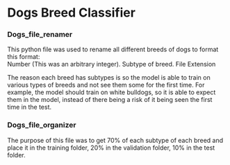 # Dogs Breed Classifier

### Dogs_file_renamer
This python file was used to rename all different breeds of dogs to format this format:\
Number (This was an arbitrary integer). Subtype of breed. File Extension

The reason each breed has subtypes is so the model is able to train on various types of breeds 
and not see them some for the first time. For example, the model should train on white bulldogs, so it is able to expect
them in the model, instead of there being a risk of it being seen the first time in the test.

### Dogs_file_organizer
The purpose of this file was to get 70% of each subtype of each breed and place it in the training folder, 20% in the
validation folder, 10% in the test folder.